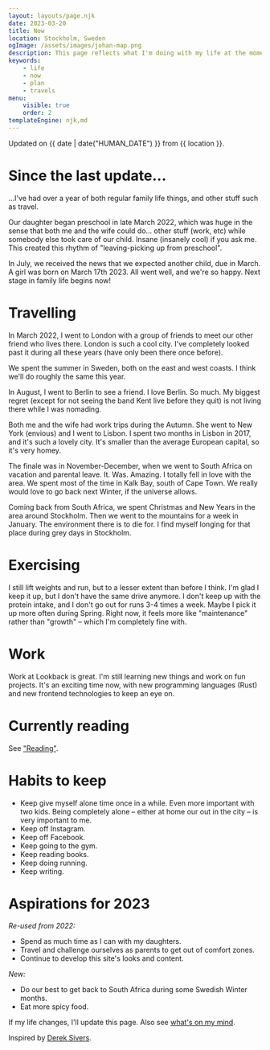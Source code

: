 ```yaml
---
layout: layouts/page.njk
date: 2023-03-20
title: Now
location: Stockholm, Sweden
ogImage: /assets/images/johan-map.png
description: This page reflects what I'm doing with my life at the moment.
keywords:
    - life
    - now
    - plan
    - travels
menu:
    visible: true
    order: 2
templateEngine: njk,md
---
```


<p class="subhead">Updated on <time class="text-color fw5">{{ date | date("HUMAN_DATE") }}</time> from {{ location }}.</p>

# Since the last update…

…I've had over a year of both regular family life things, and other stuff such as travel.

Our daughter began preschool in late March 2022, which was huge in the sense that both me and the wife could do… other stuff (work, etc) while somebody else took care of our child. Insane (insanely cool) if you ask me. This created this rhythm of "leaving-picking up from preschool".

In July, we received the news that we expected another child, due in March. A girl was born on March 17th 2023. All went well, and we're so happy. Next stage in family life begins now!

# Travelling

In March 2022, I went to London with a group of friends to meet our other friend who lives there. London is such a cool city. I've completely looked past it during all these years (have only been there once before).

We spent the summer in Sweden, both on the east and west coasts. I think we'll do roughly the same this year.

In August, I went to Berlin to see a friend. I love Berlin. So much. My biggest regret (except for not seeing the band Kent live before they quit) is not living there while I was nomading.

Both me and the wife had work trips during the Autumn. She went to New York (envious) and I went to Lisbon. I spent two months in Lisbon in 2017, and it's such a lovely city. It's smaller than the average European capital, so it's very homey.

The finale was in November-December, when we went to South Africa on vacation and parental leave. It. Was. Amazing. I totally fell in love with the area. We spent most of the time in Kalk Bay, south of Cape Town. We really would love to go back next Winter, if the universe allows.

Coming back from South Africa, we spent Christmas and New Years in the area around Stockholm. Then we went to the mountains for a week in January. The environment there is to die for. I find myself longing for that place during grey days in Stockholm.

# Exercising

I still lift weights and run, but to a lesser extent than before I think. I'm glad I keep it up, but I don't have the same drive anymore. I don't keep up with the protein intake, and I don't go out for runs 3-4 times a week. Maybe I pick it up more often during Spring. Right now, it feels more like "maintenance" rather than "growth" – which I'm completely fine with.

# Work

Work at Lookback is great. I'm still learning new things and work on fun projects. It's an exciting time now, with new programming languages (Rust) and new frontend technologies to keep an eye on.

# Currently reading

See ["Reading"](/reading).

# Habits to keep

- Keep give myself alone time once in a while. Even more important with two kids. Being completely alone – either at home our out in the city – is very important to me.
- Keep off Instagram.
- Keep off Facebook.
- Keep going to the gym.
- Keep reading books.
- Keep doing running.
- Keep writing.

# Aspirations for 2023

*Re-used from 2022:*

- Spend as much time as I can with my daughters.
- Travel and challenge ourselves as parents to get out of comfort zones.
- Continue to develop this site's looks and content.

*New:*

- Do our best to get back to South Africa during some Swedish Winter months.
- Eat more spicy food.

If my life changes, I'll update this page. Also see [what's on my mind](/mind).

Inspired by [Derek Sivers](https://sivers.org/now).
